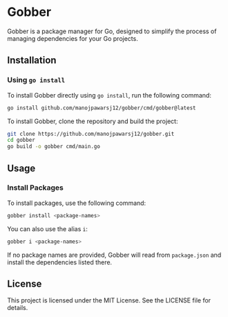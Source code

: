 # Gobber

Gobber is a package manager for Go, designed to simplify the process of managing dependencies for your Go projects.

## Installation

### Using `go install`

To install Gobber directly using `go install`, run the following command:

```sh
go install github.com/manojpawarsj12/gobber/cmd/gobber@latest
```

To install Gobber, clone the repository and build the project:

```sh
git clone https://github.com/manojpawarsj12/gobber.git
cd gobber
go build -o gobber cmd/main.go
```

## Usage

### Install Packages

To install packages, use the following command:

```sh
gobber install <package-names>
```

You can also use the alias `i`:

```sh
gobber i <package-names>
```

If no package names are provided, Gobber will read from `package.json` and install the dependencies listed there.

## License

This project is licensed under the MIT License. See the LICENSE file for details.
